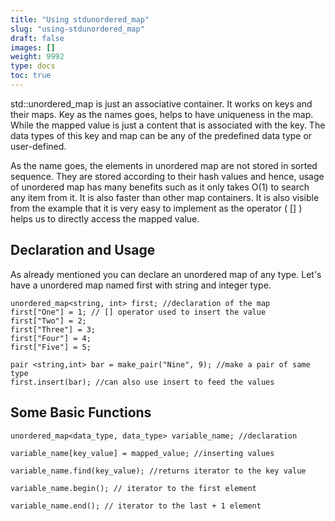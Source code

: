 ```yaml
---
title: "Using stdunordered_map"
slug: "using-stdunordered_map"
draft: false
images: []
weight: 9992
type: docs
toc: true
---
```


std::unordered_map is just an associative container. It works on keys and their maps. Key as the names goes, helps to have uniqueness in the map. While the mapped value is just a content that is associated with the key. The data types of this key and map can be any of the predefined data type or user-defined.

As the name goes, the elements in unordered map are not stored in sorted sequence. They are stored according to their hash values and hence, usage of unordered map has many benefits such as it only takes O(1) to search any item from it. It is also faster than other map containers. It is also visible from the example that it is very easy to implement as the operator ( [] ) helps us to directly access the mapped value. 

## Declaration and Usage
As already mentioned you can declare an unordered map of any type. Let's have a unordered map named first with string and integer type.

    unordered_map<string, int> first; //declaration of the map 
    first["One"] = 1; // [] operator used to insert the value 
    first["Two"] = 2;
    first["Three"] = 3;
    first["Four"] = 4;
    first["Five"] = 5;

    pair <string,int> bar = make_pair("Nine", 9); //make a pair of same type
    first.insert(bar); //can also use insert to feed the values

## Some Basic Functions
    unordered_map<data_type, data_type> variable_name; //declaration
    
    variable_name[key_value] = mapped_value; //inserting values
    
    variable_name.find(key_value); //returns iterator to the key value
    
    variable_name.begin(); // iterator to the first element

    variable_name.end(); // iterator to the last + 1 element



